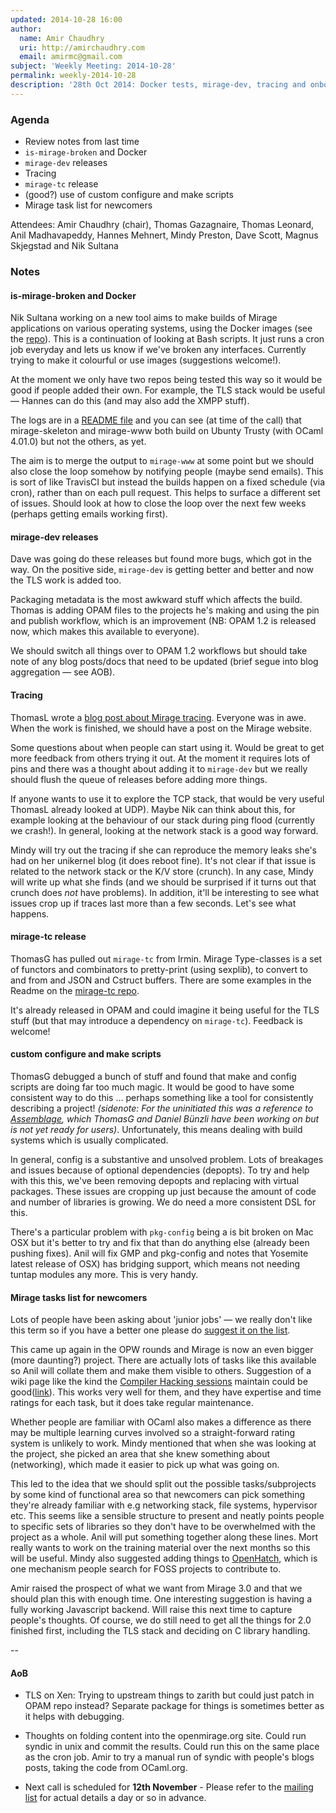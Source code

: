 ```yaml
---
updated: 2014-10-28 16:00
author:
  name: Amir Chaudhry
  uri: http://amirchaudhry.com
  email: amirmc@gmail.com
subject: 'Weekly Meeting: 2014-10-28'
permalink: weekly-2014-10-28
description: '28th Oct 2014: Docker tests, mirage-dev, tracing and onboarding newcomers'
---
```


### Agenda ###

* Review notes from last time
* `is-mirage-broken` and Docker
* `mirage-dev` releases
* Tracing
* `mirage-tc` release
* (good?) use of custom configure and make scripts
* Mirage task list for newcomers

Attendees: Amir Chaudhry (chair), Thomas Gazagnaire, Thomas Leonard,
Anil Madhavapeddy, Hannes Mehnert, Mindy Preston, Dave Scott,
Magnus Skjegstad and Nik Sultana


### Notes ###

#### is-mirage-broken and Docker ####

Nik Sultana working on a new tool aims to make builds of Mirage applications
on various operating systems, using the Docker images (see the
[repo][mir-broken-repo]). This is a continuation of looking at Bash scripts.
It just runs a cron job everyday and lets us know if we've broken any
interfaces. Currently trying to make it colourful or use images (suggestions
welcome!).

At the moment we only have two repos being tested this way so it would be good
if people added their own.  For example, the TLS stack would be useful —
Hannes can do this (and may also add the XMPP stuff).

The logs are in a [README file][logs] and you can see (at time of the call)
that mirage-skeleton and mirage-www both build on Ubunty Trusty (with OCaml
4.01.0) but not the others, as yet. 

The aim is to merge the output to `mirage-www` at some point but we should
also close the loop somehow by notifying people (maybe send emails).
This is sort of like TravisCI but instead the builds happen on a fixed
schedule (via cron), rather than on each pull request.  This helps to surface a
different set of issues. Should look at how to close the loop over the next
few weeks (perhaps getting emails working first).

[mir-broken-repo]: https://github.com/mirage/is-mirage-broken/
[logs]: https://github.com/mirage/is-mirage-broken/blob/master/logs/README.md

#### mirage-dev releases ####

Dave was going do these releases but found more bugs, which got in the way. On
the positive side, `mirage-dev` is getting better and better and now the TLS
work is added too. 

Packaging metadata is the most awkward stuff which affects the build.
Thomas is adding OPAM files to the projects he's making and using the pin and
publish workflow, which is an improvement (NB: OPAM 1.2 is released now, which
makes this available to everyone).

We should switch all things over to OPAM 1.2 workflows but should take note of
any blog posts/docs that need to be updated (brief segue into blog aggregation
— see AOB).


#### Tracing ####

ThomasL wrote a [blog post about Mirage tracing][blog-post]. Everyone was in
awe. When the work is finished, we should have a post on the Mirage website. 

Some questions about when people can start using it. Would be great to get
more feedback from others trying it out. At the moment it requires lots of
pins and there was a thought about adding it to `mirage-dev` but we really
should flush the queue of releases before adding more things. 

If anyone wants to use it to explore the TCP stack, that would be very useful 
ThomasL already looked at UDP). Maybe Nik can think about this, for example
looking at the behaviour of our stack during ping flood (currently we crash!).
In general, looking at the network stack is a good way forward.

Mindy will try out the tracing if she can reproduce the memory leaks she's had
on her unikernel blog (it does reboot fine). It's not clear if that issue is
related to the network stack or the K/V store (crunch). In any case, Mindy
will write up what she finds (and we should be surprised if it turns out that
crunch does *not* have problems). In addition, it'll be interesting to see
what issues crop up if traces last more than a few seconds. Let's see what
happens. 

[blog-post]: http://roscidus.com/blog/blog/2014/10/27/visualising-an-asynchronous-monad/


#### mirage-tc release ####

ThomasG has pulled out `mirage-tc` from Irmin.  Mirage Type-classes is a set
of functors and combinators to pretty-print (using sexplib), to convert to and
from and JSON and Cstruct buffers. There are some examples in the Readme on
the [mirage-tc repo][mirage-tc].

It's already released in OPAM and could imagine it being useful for the TLS
stuff (but that may introduce a dependency on `mirage-tc`).
Feedback is welcome!

[mirage-tc]: https://github.com/mirage/mirage-tc


#### custom configure and make scripts ####

ThomasG debugged a bunch of stuff and found that make and config scripts are
doing far too much magic. It would be good to have some consistent way to do
this ... perhaps something like a tool for consistently describing a project!
*(sidenote: For the uninitiated this was a reference to [Assemblage][], which
ThomasG and Daniel Bünzli have been working on but is not yet ready for
users)*. Unfortunately, this means dealing with build systems which is usually
complicated. 

In general, config is a substantive and unsolved problem. Lots of breakages
and issues because of optional dependencies (depopts). To try and help with
this this, we've been removing depopts and replacing with virtual packages.
These issues are cropping up just because the amount of code and number of
libraries is growing. We do need a more consistent DSL for this. 

There's a particular problem with `pkg-config` being a is bit broken on Mac
OSX but it's better to try and fix that than do anything else (already been
pushing fixes). Anil will fix GMP and pkg-config and notes that Yosemite 
latest release of OSX) has bridging support, which means not needing tuntap
modules any more. This is very handy. 

[Assemblage]: https://github.com/samoht/assemblage


#### Mirage tasks list for newcomers ####

Lots of people have been asking about 'junior jobs' — we really don't 
like this term so if you have a better one please do
[suggest it on the list][mir-mail]. 

This came up again in the OPW rounds and Mirage is now an even bigger (more
daunting?) project. There are actually lots of tasks like this available so
Anil will collate them and make them visible to others.  Suggestion of a wiki
page like the kind the [Compiler Hacking sessions][compiler-hacking] maintain
could be good([link][compiler-wiki]). This works very well for them, and they
have expertise and time ratings for each task, but it does take regular
maintenance.

Whether people are familiar with OCaml also makes a difference as there may be
multiple learning curves involved so a straight-forward rating system is
unlikely to work. Mindy mentioned that when she was looking at the project,
she picked an area that she knew something about (networking), which made it
easier to pick up what was going on.  

This led to the idea that we should split out the possible tasks/subprojects
by some kind of functional area so that newcomers can pick something they're
already familiar with e.g networking stack, file systems, hypervisor etc. This
seems like a sensible structure to present and neatly points people to
specific sets of libraries so they don't have to be overwhelmed with the
project as a whole. Anil will put something together along these lines. Mort
really wants to work on the training material over the next months so this
will be useful. Mindy also suggested adding things to [OpenHatch][], which is
one mechanism people search for FOSS projects to contribute to.

Amir raised the prospect of what we want from Mirage 3.0 and that we should
plan this with enough time. One interesting suggestion is having a fully
working Javascript backend. Will raise this next time to capture people's
thoughts. Of course, we do still need to get all the things for 2.0 finished
first, including the TLS stack and deciding on C library handling.

[compiler-hacking]: https://ocamllabs.github.io/compiler-hacking/
[compiler-wiki]: https://github.com/ocamllabs/compiler-hacking/wiki
[OpenHatch]: https://openhatch.org

-- 

#### AoB ####

- TLS on Xen: Trying to upstream things to zarith but could just patch in OPAM
repo instead? Separate package for things is sometimes better as it helps with
debugging.

- Thoughts on folding content into the openmirage.org site. Could run syndic
in unix and commit the results. Could run this on the same place as the cron
job. Amir to try a manual run of syndic with people's blogs posts, taking the
code from OCaml.org. 

- Next call is scheduled for **12th November** - Please refer to the
[mailing list][mir-mail] for actual details a day or so in advance.

[mir-mail]: http://lists.xenproject.org/cgi-bin/mailman/listinfo/mirageos-devel

